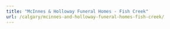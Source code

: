 ```yaml
---
title: "McInnes & Holloway Funeral Homes - Fish Creek"
url: /calgary/mcinnes-and-holloway-funeral-homes-fish-creek/
---
```

